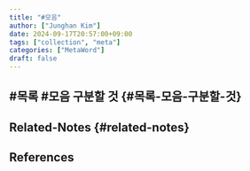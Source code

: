 ```yaml
---
title: "#모음"
author: ["Junghan Kim"]
date: 2024-09-17T20:57:00+09:00
tags: ["collection", "meta"]
categories: ["MetaWord"]
draft: false
---
```


<!--more-->


## #목록 #모음 구분할 것 {#목록-모음-구분할-것}


## Related-Notes {#related-notes}

## References

<style>.csl-entry{text-indent: -1.5em; margin-left: 1.5em;}</style><div class="csl-bib-body">
</div>
